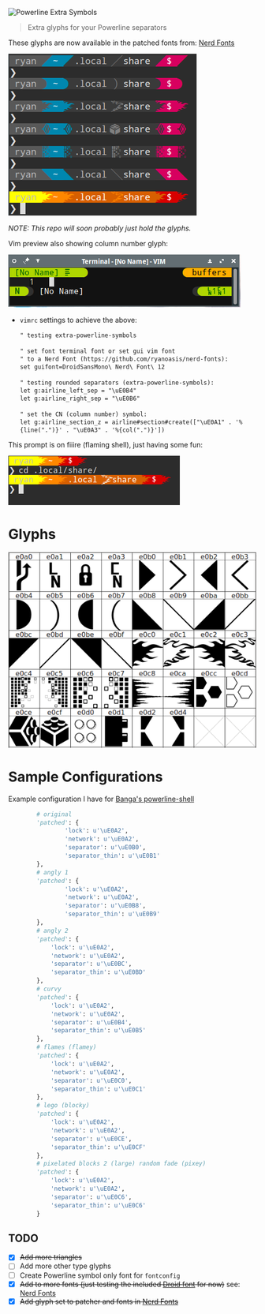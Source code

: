 ![Powerline Extra Symbols](https://raw.githubusercontent.com/ryanoasis/powerline-extra-symbols/master/img/logo.svg?sanitize=true)

> Extra glyphs for your Powerline separators

These glyphs are now available in the patched fonts from: [Nerd Fonts](https://github.com/ryanoasis/nerd-fonts)

![preview](img/preview.png)

_NOTE: This repo will soon probably just hold the glyphs._

Vim preview also showing column number glyph:

![preview](img/preview-3.png)

* `vimrc` settings to achieve the above:
  ```vim
  " testing extra-powerline-symbols

  " set font terminal font or set gui vim font
  " to a Nerd Font (https://github.com/ryanoasis/nerd-fonts):
  set guifont=DroidSansMono\ Nerd\ Font\ 12

  " testing rounded separators (extra-powerline-symbols):
  let g:airline_left_sep = "\uE0B4"
  let g:airline_right_sep = "\uE0B6"

  " set the CN (column number) symbol:
  let g:airline_section_z = airline#section#create(["\uE0A1" . '%{line(".")}' . "\uE0A3" . '%{col(".")}'])
  ```

This prompt is on fiiire (flaming shell), just having some fun:

![preview](img/preview-4.png)

# Glyphs

![font forge](img/fontforge.png)

# Sample Configurations

Example configuration I have for [Banga's powerline-shell](https://github.com/banga/powerline-shell)

```py
        # original
        'patched': {
                'lock': u'\uE0A2',
                'network': u'\uE0A2',
                'separator': u'\uE0B0',
                'separator_thin': u'\uE0B1'
        },
        # angly 1
        'patched': {
                'lock': u'\uE0A2',
                'network': u'\uE0A2',
                'separator': u'\uE0B8',
                'separator_thin': u'\uE0B9'
        },
        # angly 2
        'patched': {
        	'lock': u'\uE0A2',
        	'network': u'\uE0A2',
        	'separator': u'\uE0BC',
        	'separator_thin': u'\uE0BD'
        },
        # curvy
        'patched': {
        	'lock': u'\uE0A2',
        	'network': u'\uE0A2',
        	'separator': u'\uE0B4',
        	'separator_thin': u'\uE0B5'
        },
        # flames (flamey)
        'patched': {
        	'lock': u'\uE0A2',
        	'network': u'\uE0A2',
        	'separator': u'\uE0C0',
        	'separator_thin': u'\uE0C1'
        },
        # lego (blocky)
        'patched': {
        	'lock': u'\uE0A2',
        	'network': u'\uE0A2',
        	'separator': u'\uE0CE',
        	'separator_thin': u'\uE0CF'
        },
        # pixelated blocks 2 (large) random fade (pixey)
        'patched': {
        	'lock': u'\uE0A2',
        	'network': u'\uE0A2',
        	'separator': u'\uE0C6',
        	'separator_thin': u'\uE0C6'
        }
```

## TODO

* [X] ~~Add more triangles~~
* [ ] Add more other type glyphs
* [ ] Create Powerline symbol only font for `fontconfig`
* [X] ~~Add to more fonts (just testing the included [Droid font](/patched-fonts) for now)~~ see: [Nerd Fonts](https://github.com/ryanoasis/nerd-fonts)
* [X] ~~Add glyph set to patcher and fonts in [Nerd Fonts](https://github.com/ryanoasis/nerd-fonts)~~
